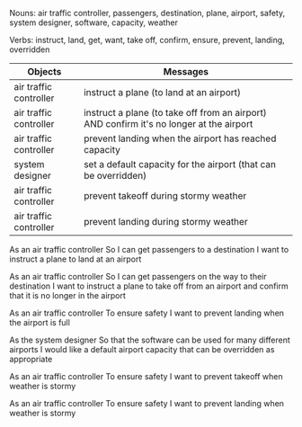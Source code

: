 Nouns: air traffic controller, passengers, destination, plane, airport, safety, system designer, software, capacity, weather

Verbs: instruct, land, get, want, take off, confirm, ensure, prevent, landing, overridden

| Objects                | Messages                                                                                 |
| ---------------------- | ---------------------------------------------------------------------------------------- |
| air traffic controller | instruct a plane (to land at an airport)                                                 |
| air traffic controller | instruct a plane (to take off from an airport) AND confirm it's no longer at the airport |
| air traffic controller | prevent landing when the airport has reached capacity                                    |
| system designer        | set a default capacity for the airport (that can be overridden)                          |
| air traffic controller | prevent takeoff during stormy weather                                                    |
| air traffic controller | prevent landing during stormy weather                                                    |

As an air traffic controller
So I can get passengers to a destination
I want to instruct a plane to land at an airport

As an air traffic controller
So I can get passengers on the way to their destination
I want to instruct a plane to take off from an airport and confirm that it is no longer in the airport

As an air traffic controller
To ensure safety
I want to prevent landing when the airport is full

As the system designer
So that the software can be used for many different airports
I would like a default airport capacity that can be overridden as appropriate

As an air traffic controller
To ensure safety
I want to prevent takeoff when weather is stormy

As an air traffic controller
To ensure safety
I want to prevent landing when weather is stormy
